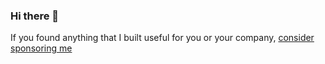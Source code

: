 ### Hi there 👋

<!--
**HyperEntangledQubit/HyperEntangledQubit** is a ✨ _special_ ✨ repository because its `README.md` (this file) appears on your GitHub profile.

Here are some ideas to get you started:

- 🔭 I’m currently working on ...
- 🌱 I’m currently learning ...
- 👯 I’m looking to collaborate on ...
- 🤔 I’m looking for help with ...
- 💬 Ask me about ...
- 📫 How to reach me: ...
- 😄 Pronouns: ...
- ⚡ Fun fact: ...
-->
If you found anything that I built useful for you or your company, [consider sponsoring me](https://github.com/sponsors/HyperEntangledQubit)
